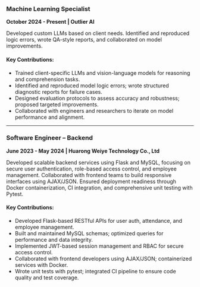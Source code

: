 ### **Machine Learning Specialist**  
**October 2024 - Present | Outlier AI**  

Developed custom LLMs based on client needs. Identified and reproduced logic errors, wrote QA-style reports, and collaborated on model improvements.

#### Key Contributions:  
- Trained client-specific LLMs and vision-language models for reasoning and comprehension tasks.
- Identified and reproduced model logic errors; wrote structured diagnostic reports for failure cases.
- Designed evaluation protocols to assess accuracy and robustness; proposed targeted improvements.
- Collaborated with engineers and researchers to iterate on model performance and alignment.


---


### **Software Engineer – Backend**  
**June 2023 - May 2024 | Huarong Weiye Technology Co., Ltd**  

Developed scalable backend services using Flask and MySQL, focusing on secure user authentication, role-based access control, and employee management. Collaborated with frontend teams to build responsive interfaces using AJAX/JSON. Ensured deployment readiness through Docker containerization, CI integration, and comprehensive unit testing with Pytest.

#### Key Contributions:  
- Developed Flask-based RESTful APIs for user auth, attendance, and employee management.
- Built and maintained MySQL schemas; optimized queries for performance and data integrity.
- Implemented JWT-based session management and RBAC for secure access control.
- Collaborated with frontend developers using AJAX/JSON; containerized services with Docker.
- Wrote unit tests with pytest; integrated CI pipeline to ensure code quality and test coverage.



